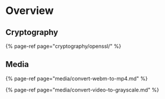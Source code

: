 # Overview

## Cryptography

{% page-ref page="cryptography/openssl/" %}

## Media

{% page-ref page="media/convert-webm-to-mp4.md" %}

{% page-ref page="media/convert-video-to-grayscale.md" %}

